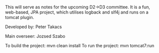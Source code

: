 This will serve as notes for the upcoming D2->D3 committee.
It is a fun, web-based, JPA project, which utilises logback and slf4j and runs on a tomcat plugin.

Developed by: Peter Takacs

Main overseer: Jozsed Szabo

To build the project: mvn clean install
To run the project: mvn tomcat7:run